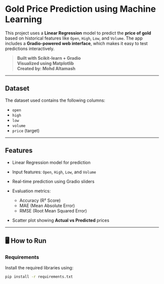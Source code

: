 #  Gold Price Prediction using Machine Learning

This project uses a **Linear Regression** model to predict the **price of gold** based on historical features like `Open`, `High`, `Low`, and `Volume`. The app includes a **Gradio-powered web interface**, which makes it easy to test predictions interactively.

> **Built with  Scikit-learn + Gradio**  
> **Visualized using Matplotlib**  
> **Created by: Mohd Altamash**

---

##  Dataset
The dataset used contains the following columns:
- `open`
- `high`
- `low`
- `volume`
- `price` (target)

---

##  Features
- Linear Regression model for prediction
- Input features: `Open`, `High`, `Low`, and `Volume`
- Real-time prediction using Gradio sliders

- Evaluation metrics:
  - Accuracy (R² Score)
  - MAE (Mean Absolute Error)
  - RMSE (Root Mean Squared Error)
- Scatter plot showing **Actual vs Predicted** prices

---

## 🖥️ How to Run

###  Requirements
Install the required libraries using:
```bash
pip install -r requirements.txt




